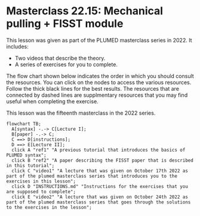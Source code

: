 # Masterclass 22.15: Mechanical pulling + FISST module

This lesson was given as part of the PLUMED masterclass series in 2022.  It includes:

* Two videos that describe the theory. 
* A series of exercises for you to complete.

The flow chart shown below indicates the order in which you should consult the resources.  You can click on the nodes to access the various resources.  Follow the thick black lines for the best results.  The resources that are connected by dashed lines are supplmentary resources that you may find useful when completing the exercise.

This lesson was the fifteenth masterclass in the 2022 series.

```mermaid
flowchart TB;
  A[syntax] -.-> C[Lecture I];
  B[paper] -.-> C;
  C ==> D[instructions];
  D ==> E[Lecture II];
  click A "ref1" "A previous tutorial that introduces the basics of PLUMED syntax";
  click B "ref2" "A paper describing the FISST paper that is described in this tutorial";
  click C "video1" "A lecture that was given on October 17th 2022 as part of the plumed masterclass series that introduces you to the exercises in this lesson";
  click D "INSTRUCTIONS.md" "Instructions for the exercises that you are supposed to complete";
  click E "video2" "A lecture that was given on October 24th 2022 as part of the plumed masterclass series that goes through the solutions to the exercises in the lesson";
```

